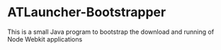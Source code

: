 # ATLauncher-Bootstrapper
This is a small Java program to bootstrap the download and running of Node Webkit applications
